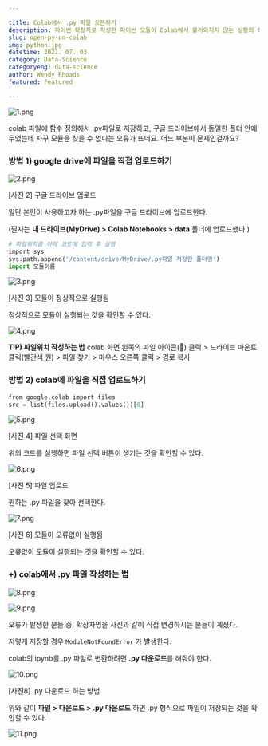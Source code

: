 ```yaml
---

title: Colab에서 .py 파일 오픈하기
description: 파이썬 확장자로 작성한 파이썬 모듈이 Colab에서 불러와지지 않는 상황의 해결방법에 대해 알아보자.
slug: open-py-on-colab
img: python.jpg
datetime: 2021. 07. 03.
category: Data-Science
categoryeng: data-science
author: Wendy Rhoads
featured: Featured

---
```


![1.png](/open-py-on-colab/1.png)

colab 파일에 함수 정의해서 .py파일로 저장하고, 구글 드라이브에서 동일한 폴더 안에 두었는데 자꾸 모듈을 찾을 수 없다는 오류가 뜨네요. 어느 부분이 문제인걸까요?

### 방법 1) google drive에 파일을 직접 업로드하기

![2.png](/open-py-on-colab/2.png)

[사진 2] 구글 드라이브 업로드

일단 본인이 사용하고자 하는 .py파일을 구글 드라이브에 업로드한다.

(필자는 **내 드라이브(MyDrive) > Colab Notebooks > data** 폴더에 업로드했다.)

```python
# 파일위치를 아래 코드에 입력 후 실행
import sys
sys.path.append('/content/drive/MyDrive/.py파일 저장한 폴더명')
import 모듈이름
```

![3.png](/open-py-on-colab/3.png)

[사진 3] 모듈이 정상적으로 실행됨

정상적으로 모듈이 실행되는 것을 확인할 수 있다.

![4.png](/open-py-on-colab/4.png)

**TIP) 파일위치 작성하는 법**
colab 화면 왼쪽의 파일 아이콘(📁) 클릭 > 드라이브 마운트 클릭(빨간색 원) > 파일 찾기 > 마우스 오른쪽 클릭 > 경로 복사

### 방법 2) colab에 파일을 직접 업로드하기

```python
from google.colab import files
src = list(files.upload().values())[0]
```

![5.png](/open-py-on-colab/5.png)

[사진 4] 파일 선택 화면

위의 코드를 실행하면  파일 선택 버튼이 생기는 것을 확인할 수 있다.

![6.png](/open-py-on-colab/6.png)

[사진 5] 파일 업로드

원하는 .py 파일을 찾아 선택한다.

![7.png](/open-py-on-colab/7.png)

[사진 6] 모듈이 오류없이 실행됨

오류없이 모듈이 실행되는 것을 확인할 수 있다.

### +) colab에서 .py 파일 작성하는 법

![8.png](/open-py-on-colab/8.png)

![9.png](/open-py-on-colab/9.png)

오류가 발생한 분들 중, 확장자명을 사진과 같이 직접 변경하시는 분들이 계셨다.

저렇게 저장할 경우 `ModuleNotFoundError` 가 발생한다.

colab의 ipynb를 .py 파일로 변환하려면 **.py 다운로드**를 해줘야 한다.

![10.png](/open-py-on-colab/10.png)

[사진8] .py 다운로드 하는 방법

위와 같이 **파일 > 다운로드 > .py 다운로드** 하면 .py 형식으로 파일이 저장되는 것을 확인할 수 있다.

![11.png](/open-py-on-colab/11.png)
